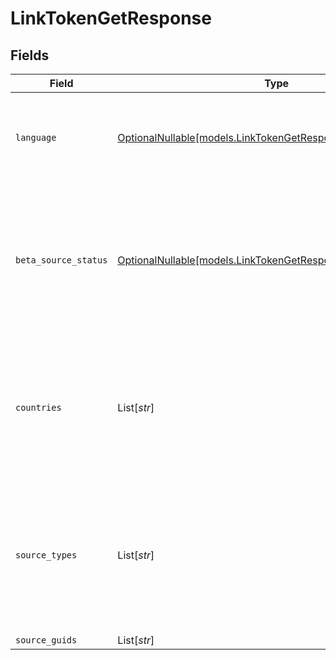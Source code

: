 # LinkTokenGetResponse


## Fields

| Field                                                                                                                                     | Type                                                                                                                                      | Required                                                                                                                                  | Description                                                                                                                               |
| ----------------------------------------------------------------------------------------------------------------------------------------- | ----------------------------------------------------------------------------------------------------------------------------------------- | ----------------------------------------------------------------------------------------------------------------------------------------- | ----------------------------------------------------------------------------------------------------------------------------------------- |
| `language`                                                                                                                                | [OptionalNullable[models.LinkTokenGetResponseLanguage]](../models/linktokengetresponselanguage.md)                                        | :heavy_minus_sign:                                                                                                                        | The language used for the Link session corresponding to the provided Link token                                                           |
| `beta_source_status`                                                                                                                      | [OptionalNullable[models.LinkTokenGetResponseBetaSourceStatus]](../models/linktokengetresponsebetasourcestatus.md)                        | :heavy_minus_sign:                                                                                                                        | The beta source status filter from which data sources will be displayed during the Link session corresponding to the provided Link token. |
| `countries`                                                                                                                               | List[*str*]                                                                                                                               | :heavy_minus_sign:                                                                                                                        | The countries filter from which data sources will be displayed during the Link session corresponding to the provided Link token           |
| `source_types`                                                                                                                            | List[*str*]                                                                                                                               | :heavy_minus_sign:                                                                                                                        | The source types filter from which data sources will be displayed during the Link session corresponding to the provided Link token        |
| `source_guids`                                                                                                                            | List[*str*]                                                                                                                               | :heavy_minus_sign:                                                                                                                        | N/A                                                                                                                                       |